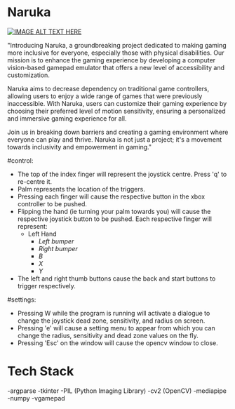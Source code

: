 # Naruka
[![IMAGE ALT TEXT HERE](https://img.youtube.com/vi/dU5RuoOtBWU/0.jpg)](https://www.youtube.com/watch?v=dU5RuoOtBWU)



"Introducing Naruka, a groundbreaking project dedicated to making gaming more inclusive for everyone, especially those with physical disabilities. Our mission is to enhance the gaming experience by developing a computer vision-based gamepad emulator that offers a new level of accessibility and customization.

Naruka aims to decrease dependency on traditional game controllers, allowing users to enjoy a wide range of games that were previously inaccessible. With Naruka, users can customize their gaming experience by choosing their preferred level of motion sensitivity, ensuring a personalized and immersive gaming experience for all.

Join us in breaking down barriers and creating a gaming environment where everyone can play and thrive. Naruka is not just a project; it's a movement towards inclusivity and empowerment in gaming."


#control:
- The top of the index finger will represent the joystick centre. Press 'q' to re-centre it.
- Palm represents the location of the triggers.
- Pressing each finger will cause the respective button in the xbox controller to be pushed.
- Flipping the hand (ie turning your palm towards you) will cause the respective joystick button to be pushed.
 Each respective finger will represent:
  - Left Hand
    - *Left bumper*
    - *Right bumper*
    - *B*
    - *X*
    - *Y*
- The left and right thumb buttons cause the back and start buttons to trigger respectively.

#settings:
- Pressing W while the program is running will activate a dialogue to change the joystick dead zone, sensitivity, and radius on screen.
- Pressing 'e' will cause a setting menu to appear from which you can change the radius, sensitivity and dead zone values on the fly.
- Pressing 'Esc' on the window will cause the opencv window to close.

# Tech Stack
-argparse
-tkinter
-PIL (Python Imaging Library)
-cv2 (OpenCV)
-mediapipe
-numpy
-vgamepad
